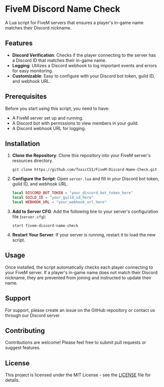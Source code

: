 # FiveM Discord Name Check

A Lua script for FiveM servers that ensures a player's in-game name matches their Discord nickname.

## Features

- **Discord Verification**: Checks if the player connecting to the server has a Discord ID that matches their in-game name.
- **Logging**: Utilizes a Discord webhook to log important events and errors for easy monitoring.
- **Customizable**: Easy to configure with your Discord bot token, guild ID, and webhook URL.

## Prerequisites

Before you start using this script, you need to have:

- A FiveM server set up and running.
- A Discord bot with permissions to view members in your guild.
- A Discord webhook URL for logging.

## Installation

1. **Clone the Repository**: Clone this repository into your FiveM server's resources directory.

   ```
   git clone https://github.com/ToxicCS1/FiveM-Discord-Name-Check.git
   ```

2. **Configure the Script**: Open `server.lua` and fill in your Discord bot token, guild ID, and webhook URL.

   ```lua
   local DISCORD_BOT_TOKEN = "your_discord_bot_token_here"
   local GUILD_ID = "your_guild_id_here"
   local WEBHOOK_URL = "your_webhook_url_here"
   ```

3. **Add to Server CFG**: Add the following line to your server's configuration file (`server.cfg`):

   ```
   start fivem-discord-name-check
   ```

4. **Restart Your Server**: If your server is running, restart it to load the new script.

## Usage

Once installed, the script automatically checks each player connecting to your FiveM server. If a player's in-game name does not match their Discord nickname, they are prevented from joining and instructed to update their name.

## Support

For support, please create an issue on the GitHub repository or contact us through our Discord server.

## Contributing

Contributions are welcome! Please feel free to submit pull requests or suggest features.

## License

This project is licensed under the MIT License - see the [LICENSE](LICENSE) file for details.
